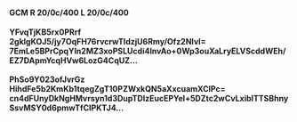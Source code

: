 #### GCM R 20/0c/400 L 20/0c/400
**YFvqTjKB5rx0PRrf**<br/>**2gklgKOJ5/jy7OqFH76rvcrwTldzjU6Rmy/Ofz2NIvI=**<br/>**7EmLe5BPrCpqYIn2MZ3xoPSLUcdi4InvAo+0Wp3ouXaLryELVScddWEh/EZ7DApmYcqHVw6LozG4CqUZ...**<br/><br/>
**PhSo9Y023ofJvrGz**<br/>**HihdFe5b2KmKb1tqegZgT10PZWxkQN5aXxcuamXClPc=**<br/>**cn4dFUnyDkNgHMvrsyn1d3DupTDlzEucEPYel+5DZtc2wCvLxibITTSBhnySsvMSY0d6pmwTfCIPKTJ4...**
